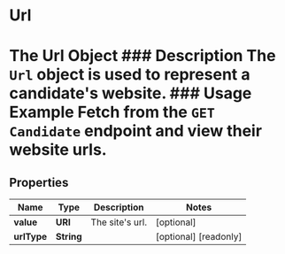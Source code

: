 

# Url

# The Url Object ### Description The `Url` object is used to represent a candidate's website.  ### Usage Example Fetch from the `GET Candidate` endpoint and view their website urls.

## Properties

Name | Type | Description | Notes
------------ | ------------- | ------------- | -------------
**value** | **URI** | The site&#39;s url. |  [optional]
**urlType** | **String** |  |  [optional] [readonly]



